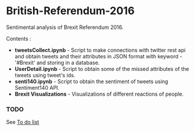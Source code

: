 # British-Referendum-2016
Sentimental analysis of Brexit Referendum 2016.


Contents :
<ul>
<li><b>tweetsCollect.ipynb</b> - Script to make connections with twitter rest api and obtain tweets and their attributes in JSON format with keyword - '#Brexit' and storing in a database.</li>
<li><b>UserDetail.ipynb</b> - Script to obtain some of the missed attributes of the tweets using tweet's ids.</li>
<li><b>senti140.ipynb</b> - Script to obtain the sentiment of tweets using Sentiment140 API.</li>
<li><b>Brexit Visualizations</b> - Visualizations of different reactions of people.</li>
</ul>

<h3>TODO</h3>
See <a href="https://github.com/Shivam06/British-Referendum-2016/projects/1#card-484427">To do list</a>
